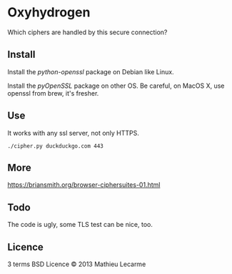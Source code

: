 Oxyhydrogen
===========

Which ciphers are handled by this secure connection?

Install
-------

Install the _python-openssl_ package on Debian like Linux.

Install the _pyOpenSSL_ package on other OS. Be careful, on MacOS X, use openssl from brew, it's fresher.

Use
---

It works with any ssl server, not only HTTPS.

    ./cipher.py duckduckgo.com 443


More
----

https://briansmith.org/browser-ciphersuites-01.html

Todo
----

The code is ugly, some TLS test can be nice, too.

Licence
-------

3 terms BSD Licence © 2013 Mathieu Lecarme
